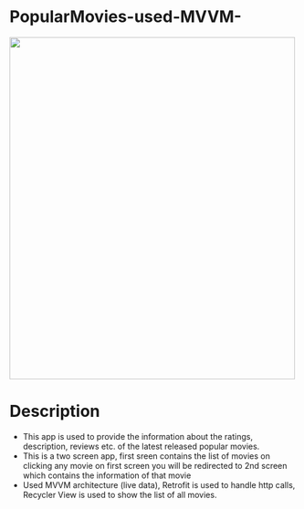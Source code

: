 # PopularMovies-used-MVVM-

<img src="https://github.com/msatyam34/PopularMovies-used-MVVM-/blob/master/gif.gif" width="500" height="600"/>

# Description
- This app is used to provide the information about the ratings, description, reviews etc. of the latest released popular movies.
- This is a two screen app, first sreen contains the list of movies on clicking any movie on first screen you will be redirected to 2nd screen which contains the information of that movie
- Used MVVM architecture (live data), Retrofit is used to handle http calls, Recycler View is used to show the list of all movies.

